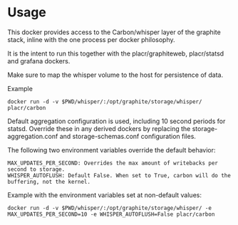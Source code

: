 # Usage

This docker provides access to the Carbon/whisper layer of the graphite stack, inline with the one process per docker philosophy.

It is the intent to run this together with the placr/graphiteweb, placr/statsd and grafana dockers.

Make sure to map the whisper volume to the host for persistence of data.

Example

	docker run -d -v $PWD/whisper/:/opt/graphite/storage/whisper/ placr/carbon
	
Default aggregation configuration is used, including 10 second periods for statsd. Override these in any derived dockers by replacing the storage-aggregation.conf and storage-schemas.conf configuration files.

The following two environment variables override the default behavior:

	MAX_UPDATES_PER_SECOND: Overrides the max amount of writebacks per second to storage.
	WHISPER_AUTOFLUSH: Default False. When set to True, carbon will do the buffering, not the kernel.
	
Example with the environment variables set at non-default values:
	
	docker run -d -v $PWD/whisper/:/opt/graphite/storage/whisper/ -e MAX_UPDATES_PER_SECOND=10 -e WHISPER_AUTOFLUSH=False placr/carbon